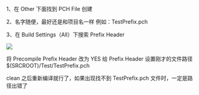 1、在 Other 下面找到 PCH File 创建

2、名字随便，最好还是和项目名一样 例如：TestPrefix.pch

3、在 Build Settings（All）下搜索 Prefix Header

![](https://huangzhifei.github.com/images/prefix.png)

将 Precompile Prefix Header 改为 YES
给 Prefix Header 设置刚才的文件路径 $(SRCROOT)/Test/TestPrefix.pch

clean 之后重新编译就行了，如果出现找不到 TestPrefix.pch 文件时，一定是路径出错了
